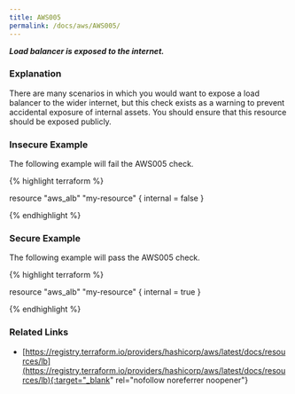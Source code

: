 ```yaml
---
title: AWS005
permalink: /docs/aws/AWS005/
---
```


***Load balancer is exposed to the internet.***

### Explanation


There are many scenarios in which you would want to expose a load balancer to the wider internet, but this check exists as a warning to prevent accidental exposure of internal assets. You should ensure that this resource should be exposed publicly.



### Insecure Example

The following example will fail the AWS005 check.

{% highlight terraform %}

resource "aws_alb" "my-resource" {
	internal = false
}

{% endhighlight %}



### Secure Example

The following example will pass the AWS005 check.

{% highlight terraform %}

resource "aws_alb" "my-resource" {
	internal = true
}

{% endhighlight %}


### Related Links


- [https://registry.terraform.io/providers/hashicorp/aws/latest/docs/resources/lb](https://registry.terraform.io/providers/hashicorp/aws/latest/docs/resources/lb){:target="_blank" rel="nofollow noreferrer noopener"}

